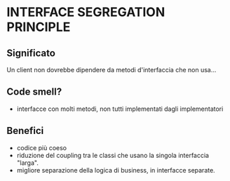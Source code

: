 # INTERFACE SEGREGATION PRINCIPLE

## Significato

Un client non dovrebbe dipendere da metodi d'interfaccia che non usa...

## Code smell?

- interfacce con molti metodi, non tutti implementati dagli implementatori

## Benefici

- codice più coeso
- riduzione del coupling tra le classi che usano la singola interfaccia "larga".
- migliore separazione della logica di business, in interfacce separate.